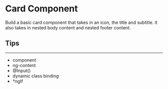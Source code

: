 # Card Component

Build a basic card component that takes in an icon, the title and subtitle. it also takes in nested body content and nested footer content.

## Tips

---

- component
- ng-content
- @Input()
- dynamic class binding
- \*ngIf
